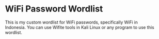 # WiFi Password Wordlist
This is my custom wordlist for WiFi passwords, specifically WiFi in Indonesia. You can use Wifite tools in Kali Linux or any program to use this wordlist.

